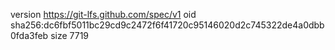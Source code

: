 version https://git-lfs.github.com/spec/v1
oid sha256:dc6fbf5011bc29cd9c2472f6f41720c95146020d2c745322de4a0dbb0fda3feb
size 7719
